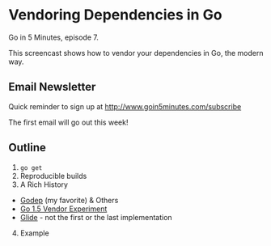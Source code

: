 # Vendoring Dependencies in Go

Go in 5 Minutes, episode 7.

This screencast shows how to vendor your dependencies in Go, the modern way.

## Email Newsletter

Quick reminder to sign up at http://www.goin5minutes.com/subscribe

The first email will go out this week!

## Outline

1. `go get`
2. Reproducible builds
3. A Rich History
  - [Godep](https://github.com/tools/godep) (my favorite) & Others
  - [Go 1.5 Vendor Experiment](https://docs.google.com/document/d/1Bz5-UB7g2uPBdOx-rw5t9MxJwkfpx90cqG9AFL0JAYo/edit)
  - [Glide](https://github.com/Masterminds/glide) - not the first or the last implementation
4. Example
